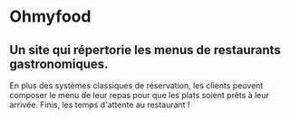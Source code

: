 # Ohmyfood
## Un site qui répertorie les menus de restaurants gastronomiques.

En plus des systèmes classiques de réservation, les clients peuvent composer le menu de leur repas pour que les plats soient prêts à leur arrivée. Finis, les temps d'attente au restaurant !
